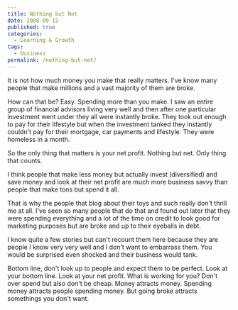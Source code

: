 ```yaml
---
title: Nothing but Net
date: 2008-09-15
published: true
categories:
  - Learning & Growth
tags:
  - business
permalink: /nothing-but-net/
---
```

It is not how much money you make that really matters. I've know many people that make millions and a vast majority of them are broke.

How can that be? Easy. Spending more than you make. I saw an entire group of financial advisors living very well and then after one particular investment went under they all were instantly broke. They took out enough to pay for their lifestyle but when the investment tanked they instantly couldn't pay for their mortgage, car payments and lifestyle. They were homeless in a month.

So the only thing that matters is your net profit. Nothing but net. Only thing that counts.

I think people that make less money but actually invest (diversified) and save money and look at their net profit are much more business savvy than people that make tons but spend it all.

That is why the people that blog about their toys and such really don't thrill me at all. I've seen so many people that do that and found out later that they were spending everything and a lot of the time on credit to look good for marketing purposes but are broke and up to their eyeballs in debt.

I know quite a few stories but can't recount them here because they are people I know very very well and I don't want to embarrass them. You would be surprised even shocked and their business would tank.

Bottom line, don't look up to people and expect them to be perfect. Look at your bottom line. Look at your net profit. What is working for you? Don't over spend but also don't be cheap. Money attracts money. Spending money attracts people spending money. But going broke attracts somethings you don't want.
